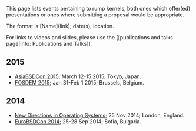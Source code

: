 This page lists events pertaining to rump kernels, both ones which offer(ed) presentations or ones where
submitting a proposal would be appropriate.

The format is [Name]\(link\); date(s); location.

For links to videos and slides, please use the [[publications and talks page|Info: Publications and Talks]].

2015
----

* [AsiaBSDCon 2015](http://2015.asiabsdcon.org/); March 12-15 2015; Tokyo, Japan.
* [FOSDEM 2015](https://fosdem.org/2015); Jan 31-Feb 1 2015; Brussels, Belgium.

2014
----

* [New Directions in Operating Systems](http://operatingsystems.io); 25 Nov 2014; London, England.
* [EuroBSDCon 2014](http://2014.eurobsdcon.org); 25-28 Sep 2014; Sofia, Bulgaria.